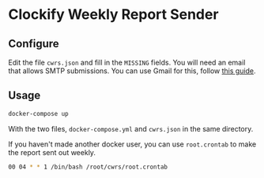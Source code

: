# Clockify Weekly Report Sender

## Configure
Edit the file `cwrs.json` and fill in the `MISSING` fields. You will need an email that allows SMTP submissions.
You can use Gmail for this, follow [this guide](https://support.google.com/accounts/answer/6010255?hl=en).

## Usage
```bash
docker-compose up
```
With the two files, `docker-compose.yml` and `cwrs.json` in the same directory.

If you haven't made another docker user, you can use `root.crontab` to make the report sent out weekly.
```bash
00 04 * * 1 /bin/bash /root/cwrs/root.crontab
```
